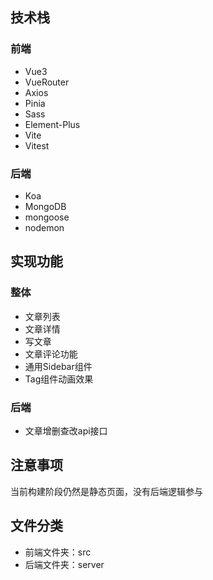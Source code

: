 ## 技术栈
### 前端
- Vue3
- VueRouter
- Axios
- Pinia
- Sass
- Element-Plus
- Vite
- Vitest
### 后端
- Koa
- MongoDB
- mongoose
- nodemon

## 实现功能
### 整体
- 文章列表
- 文章详情
- 写文章
- 文章评论功能
- 通用Sidebar组件
- Tag组件动画效果

### 后端
- 文章增删查改api接口

## 注意事项
当前构建阶段仍然是静态页面，没有后端逻辑参与

## 文件分类
- 前端文件夹：src
- 后端文件夹：server